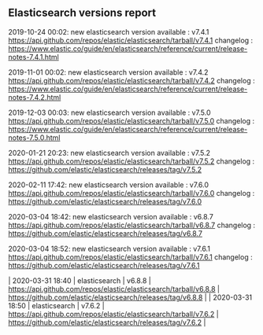 ## Elasticsearch versions report

2019-10-24 00:02: new elasticsearch version available : v7.4.1 https://api.github.com/repos/elastic/elasticsearch/tarball/v7.4.1 changelog : https://www.elastic.co/guide/en/elasticsearch/reference/current/release-notes-7.4.1.html

2019-11-01 00:02: new elasticsearch version available : v7.4.2 https://api.github.com/repos/elastic/elasticsearch/tarball/v7.4.2 changelog : https://www.elastic.co/guide/en/elasticsearch/reference/current/release-notes-7.4.2.html

2019-12-03 00:03: new elasticsearch version available : v7.5.0 https://api.github.com/repos/elastic/elasticsearch/tarball/v7.5.0 changelog : https://www.elastic.co/guide/en/elasticsearch/reference/current/release-notes-7.5.0.html

2020-01-21 20:23: new elasticsearch version available : v7.5.2 https://api.github.com/repos/elastic/elasticsearch/tarball/v7.5.2 changelog : https://github.com/elastic/elasticsearch/releases/tag/v7.5.2

2020-02-11 17:42: new elasticsearch version available : v7.6.0 https://api.github.com/repos/elastic/elasticsearch/tarball/v7.6.0 changelog : https://github.com/elastic/elasticsearch/releases/tag/v7.6.0

2020-03-04 18:42: new elasticsearch version available : v6.8.7 https://api.github.com/repos/elastic/elasticsearch/tarball/v6.8.7 changelog : https://github.com/elastic/elasticsearch/releases/tag/v6.8.7

2020-03-04 18:52: new elasticsearch version available : v7.6.1 https://api.github.com/repos/elastic/elasticsearch/tarball/v7.6.1 changelog : https://github.com/elastic/elasticsearch/releases/tag/v7.6.1

| 2020-03-31 18:40 | elasticsearch | v6.8.8 | https://api.github.com/repos/elastic/elasticsearch/tarball/v6.8.8 | https://github.com/elastic/elasticsearch/releases/tag/v6.8.8 |
| 2020-03-31 18:50 | elasticsearch | v7.6.2 | https://api.github.com/repos/elastic/elasticsearch/tarball/v7.6.2 | https://github.com/elastic/elasticsearch/releases/tag/v7.6.2 |
